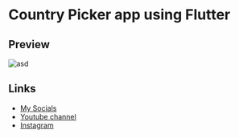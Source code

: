# Country Picker app using Flutter
## Preview
![asd](https://user-images.githubusercontent.com/91388754/161417131-168e5460-47f0-4c55-be0c-2ba7c28a8cb3.gif)

## Links
* [My Socials](https://znap.link/CodeWithFlexz)
* [Youtube channel](https://www.youtube.com/channel/UCLVrYXt3SL9rT-IcDmgU9Wg)
* [Instagram](https://instagram.com/codewithflexz)
